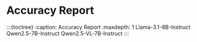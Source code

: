 # Accuracy Report

:::{toctree}
:caption: Accuracy Report
:maxdepth: 1
Llama-3.1-8B-Instruct
Qwen2.5-7B-Instruct
Qwen2.5-VL-7B-Instruct
:::
